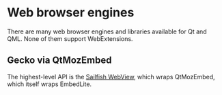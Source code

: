 # Web browser engines

There are many web browser engines and libraries available for Qt and QML. None of them support WebExtensions.

## Gecko via QtMozEmbed

The highest-level API is the [Sailfish WebView](https://github.com/sailfishos/sailfish-components-webview), which wraps QtMozEmbed, which itself wraps EmbedLite.